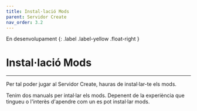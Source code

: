 ```yaml
---
title: Instal·lació Mods
parent: Servidor Create
nav_order: 3.2
---
```


En desenvolupament 
{: .label .label-yellow .float-right }
# Instal·lació Mods

---
Per tal poder jugar al Servidor Create, hauras de instal·lar-te els mods.


Tenim dos manuals per intal·lar els mods. Depenent de la experiència que tingueu o l'interès d'apendre com un es pot instal·lar mods.


